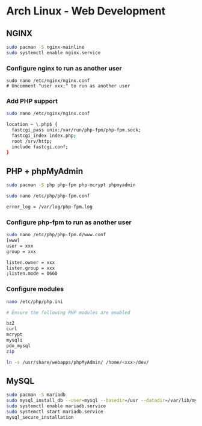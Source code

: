 # Arch Linux - Web Development

## NGINX

```bash
sudo pacman -S nginx-mainline
sudo systemctl enable nginx.service
```

### Configure nginx to run as another user
```
sudo nano /etc/nginx/nginx.conf
# Uncomment "user xxx;" to run as another user
```

### Add PHP support
```bash
sudo nano /etc/nginx/nginx.conf

location ~ \.php$ {
  fastcgi_pass unix:/var/run/php-fpm/php-fpm.sock;
  fastcgi_index index.php;
  root /srv/http;
  include fastcgi.conf;
}
```

## PHP + phpMyAdmin
```bash
sudo pacman -S php php-fpm php-mcrypt phpmyadmin

sudo nano /etc/php/php-fpm.conf

error_log = /var/log/php-fpm.log
```

### Configure php-fpm to run as another user
```bash
sudo nano /etc/php/php-fpm.d/www.conf
[www]
user = xxx
group = xxx

listen.owner = xxx
listen.group = xxx
;listen.mode = 0660
```
### Configure modules
```bash
nano /etc/php/php.ini

# Ensure the following PHP modules are enabled

bz2
curl
mcrypt
mysqli
pdo_mysql
zip
```

```bash
ln -s /usr/share/webapps/phpMyAdmin/ /home/<xxx>/dev/
```

## MySQL
```bash
sudo pacman -S mariadb
sudo mysql_install_db --user=mysql --basedir=/usr --datadir=/var/lib/mysql
sudo systemctl enable mariadb.service
sudo systemctl start mariadb.service
mysql_secure_installation
```
